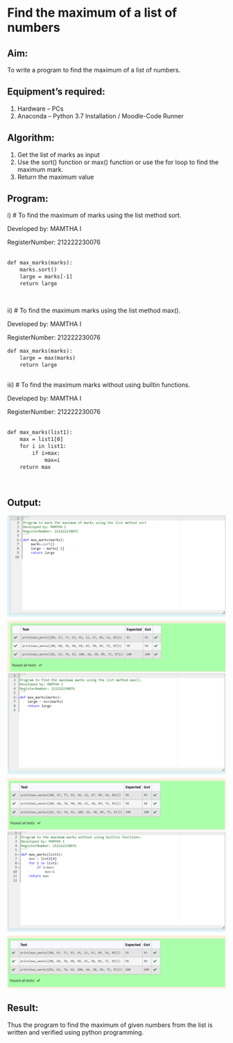 # Find the maximum of a list of numbers
## Aim:
To write a program to find the maximum of a list of numbers.
## Equipment’s required:
1.	Hardware – PCs
2.	Anaconda – Python 3.7 Installation / Moodle-Code Runner
## Algorithm:
1.	Get the list of marks as input
2.	Use the sort() function or max() function or use the for loop to find the maximum mark.
3.	Return the maximum value
## Program:

i)	# To find the maximum of marks using the list method sort.


Developed by: MAMTHA I

RegisterNumber: 212222230076
```

def max_marks(marks):
    marks.sort()
    large = marks[-1]
    return large



```

ii)	# To find the maximum marks using the list method max().

Developed by: MAMTHA I

RegisterNumber: 212222230076
```
def max_marks(marks):
    large = max(marks)
    return large


```

iii) # To find the maximum marks without using builtin functions.

Developed by: MAMTHA I

RegisterNumber: 212222230076
```

def max_marks(list1):
    max = list1[0]
    for i in list1:
        if i>max:
            max=i
    return max        



```


## Output:
![model](./OUT1.png)
![model](./OUT2.png)
![model](./OUT3.png)



## Result:
Thus the program to find the maximum of given numbers from the list is written and verified using python programming.